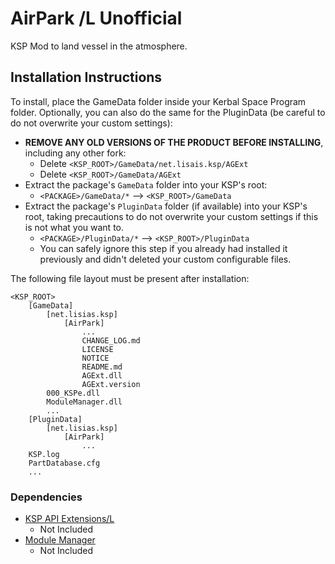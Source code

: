 # AirPark /L Unofficial

KSP Mod to land vessel in the atmosphere.


## Installation Instructions

To install, place the GameData folder inside your Kerbal Space Program folder. Optionally, you can also do the same for the PluginData (be careful to do not overwrite your custom settings):

* **REMOVE ANY OLD VERSIONS OF THE PRODUCT BEFORE INSTALLING**, including any other fork:
	+ Delete `<KSP_ROOT>/GameData/net.lisais.ksp/AGExt`
	+ Delete `<KSP_ROOT>/GameData/AGExt`
* Extract the package's `GameData` folder into your KSP's root:
	+ `<PACKAGE>/GameData/*` --> `<KSP_ROOT>/GameData`
* Extract the package's `PluginData` folder (if available) into your KSP's root, taking precautions to do not overwrite your custom settings if this is not what you want to.
	+ `<PACKAGE>/PluginData/*` --> `<KSP_ROOT>/PluginData`
	+ You can safely ignore this step if you already had installed it previously and didn't deleted your custom configurable files.

The following file layout must be present after installation:

```
<KSP_ROOT>
	[GameData]
		[net.lisias.ksp]
			[AirPark]
				...
				CHANGE_LOG.md
				LICENSE
				NOTICE
				README.md
				AGExt.dll
				AGExt.version
		000_KSPe.dll
		ModuleManager.dll
		...
	[PluginData]
		[net.lisias.ksp]
			[AirPark]
				...
	KSP.log
	PartDatabase.cfg
	...
```


### Dependencies

* [KSP API Extensions/L](https://github.com/net-lisias-ksp/KSPAPIExtensions)
	+ Not Included
* [Module Manager](https://github.com/sarnet-lisias-kspu/ModuleManager)
	+ Not Included
